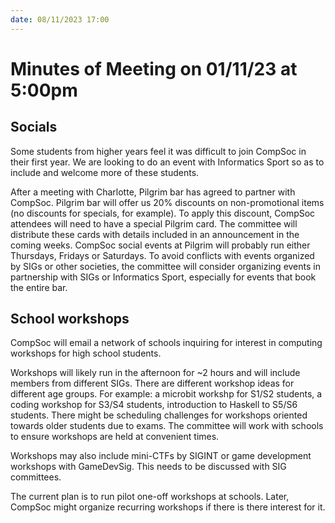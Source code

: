 ```yaml
---
date: 08/11/2023 17:00
---
```


# Minutes of Meeting on 01/11/23 at 5:00pm
## Socials
Some students from higher years feel it was difficult to join CompSoc in their first year. We are looking to do an event with Informatics Sport so as to include and welcome more of these students.

After a meeting with Charlotte, Pilgrim bar has agreed to partner with CompSoc. Pilgrim bar will offer us 20% discounts on non-promotional items (no discounts for specials, for example). To apply this discount, CompSoc attendees will need to have a special Pilgrim card. The committee will distribute these cards with details included in an announcement in the coming weeks. CompSoc social events at Pilgrim will probably run either Thursdays, Fridays or Saturdays. To avoid conflicts with events organized by SIGs or other societies, the committee will consider organizing events in partnership with SIGs or Informatics Sport, especially for events that book the entire bar.

## School workshops
CompSoc will email a network of schools inquiring for interest in computing workshops for high school students. 

Workshops will likely run in the afternoon for ~2 hours and will include members from different SIGs. There are different workshop ideas for different age groups. For example: a microbit workshp for S1/S2 students, a coding workshop for S3/S4 students, introduction to Haskell to S5/S6 students. There might be scheduling challenges for workshops oriented towards older students due to exams. The committee will work with schools to ensure workshops are held at convenient times.

Workshops may also include mini-CTFs by SIGINT or game development workshops with GameDevSig. This needs to be discussed with SIG committees.

The current plan is to run pilot one-off workshops at schools. Later, CompSoc might organize recurring workshops if there is there interest for it.
